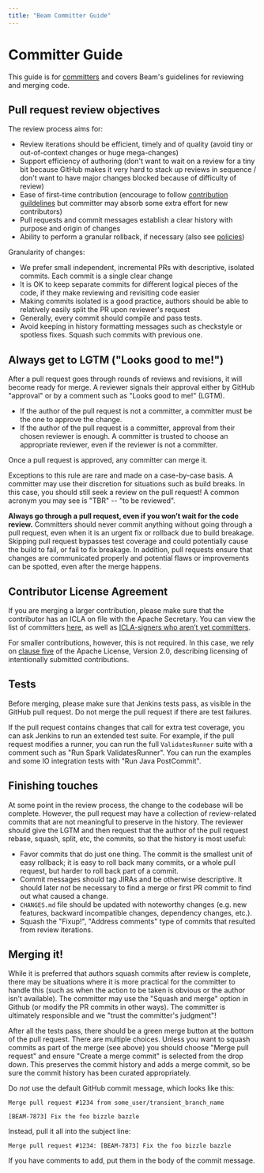 ```yaml
---
title: "Beam Committer Guide"
---
```

<!--
Licensed under the Apache License, Version 2.0 (the "License");
you may not use this file except in compliance with the License.
You may obtain a copy of the License at

http://www.apache.org/licenses/LICENSE-2.0

Unless required by applicable law or agreed to in writing, software
distributed under the License is distributed on an "AS IS" BASIS,
WITHOUT WARRANTIES OR CONDITIONS OF ANY KIND, either express or implied.
See the License for the specific language governing permissions and
limitations under the License.
-->

# Committer Guide

This guide is for
[committers](https://www.apache.org/foundation/how-it-works.html#committers)
and covers Beam's guidelines for reviewing and merging code.

## Pull request review objectives

The review process aims for:

* Review iterations should be efficient, timely and of quality (avoid tiny or out-of-context changes or huge mega-changes)
* Support efficiency of authoring (don't want to wait on a review for a tiny bit because GitHub makes it very hard to stack up reviews in sequence / don't want to have major changes blocked because of difficulty of review)
* Ease of first-time contribution (encourage to follow [contribution guildelines](/contribute/#contributing-code)
  but committer may absorb some extra effort for new contributors)
* Pull requests and commit messages establish a clear history with purpose and origin of changes
* Ability to perform a granular rollback, if necessary (also see [policies](/contribute/postcommits-policies/))

Granularity of changes:

* We prefer small independent, incremental PRs with descriptive, isolated commits. Each commit is a single clear change
* It is OK to keep separate commits for different logical pieces of the code, if they make reviewing and revisiting code easier
* Making commits isolated is a good practice, authors should be able to relatively easily split the PR upon reviewer's request
* Generally, every commit should compile and pass tests.
* Avoid keeping in history formatting messages such as checkstyle or spotless fixes.  Squash such commits with previous one.

## Always get to LGTM ("Looks good to me!")

After a pull request goes through rounds of reviews and revisions, it will
become ready for merge. A reviewer signals their approval either
by GitHub "approval" or by a comment such as "Looks good to me!" (LGTM).

 - If the author of the pull request is not a committer, a committer must be
   the one to approve the change.
 - If the author of the pull request is a committer, approval from their chosen
   reviewer is enough. A committer is trusted to choose an appropriate
   reviewer, even if the reviewer is not a committer.

Once a pull request is approved, any committer can merge it.

Exceptions to this rule are rare and made on a case-by-case basis. A committer
may use their discretion for situations such as build breaks. In this case, you
should still seek a review on the pull request!  A common acronym you may see
is "TBR" -- "to be reviewed".

**Always go through a pull request, even if you won’t wait for the code
review.** Committers should never commit anything without going through a pull
request, even when it is an urgent fix or rollback due to build breakage.
Skipping pull request bypasses test coverage and could potentially cause the
build to fail, or fail to fix breakage.  In addition, pull requests ensure that
changes are communicated properly and potential flaws or improvements can be
spotted, even after the merge happens.

## Contributor License Agreement

If you are merging a larger contribution, please make sure that the contributor
has an ICLA on file with the Apache Secretary. You can view the list of
committers [here](https://home.apache.org/phonebook.html?unix=committers), as
well as [ICLA-signers who aren’t yet
committers](https://home.apache.org/unlistedclas.html).

For smaller contributions, however, this is not required. In this case, we rely
on [clause five](http://www.apache.org/licenses/LICENSE-2.0#contributions) of
the Apache License, Version 2.0, describing licensing of intentionally
submitted contributions.

## Tests

Before merging, please make sure that Jenkins tests pass, as visible in the
GitHub pull request. Do not merge the pull request if there are test failures.

If the pull request contains changes that call for extra test coverage, you can
ask Jenkins to run an extended test suite. For example, if the pull request
modifies a runner, you can run the full `ValidatesRunner` suite with a comment
such as "Run Spark ValidatesRunner". You can run the examples and some IO
integration tests with "Run Java PostCommit".

## Finishing touches

At some point in the review process, the change to the codebase will be 
complete. However, the pull request may have a collection of review-related
commits that are not meaningful to preserve in the history. The reviewer should
give the LGTM and then request that the author of the pull request rebase,
squash, split, etc, the commits, so that the history is most useful:
* Favor commits that do just one thing. The commit is the smallest unit of easy
rollback; it is easy to roll back many commits, or a whole pull request, but
harder to roll back part of a commit.
* Commit messages should tag JIRAs and be otherwise descriptive.
It should later not be necessary to find a merge or first PR commit to find out what caused a change.
* `CHANGES.md` file should be updated with noteworthy changes (e.g. new features, backward 
incompatible changes, dependency changes, etc.).
* Squash the "Fixup!", "Address comments" type of commits that resulted from review iterations.

## Merging it!

While it is preferred that authors squash commits after review is complete,
there may be situations where it is more practical for the committer to handle this
(such as when the action to be taken is obvious or the author isn't available).
The committer may use the "Squash and merge" option in Github (or modify the PR commits in other ways).
The committer is ultimately responsible and we "trust the committer's judgment"!

After all the tests pass, there should be a green merge button at the bottom of
the pull request. There are multiple choices. Unless you want to squash commits
as part of the merge (see above) you should choose "Merge pull
request" and ensure "Create a merge commit" is selected from the drop down.
This preserves the commit history and adds a merge
commit, so be sure the commit history has been curated appropriately.

Do _not_ use the default GitHub commit message, which looks like this:

    Merge pull request #1234 from some_user/transient_branch_name

    [BEAM-7873] Fix the foo bizzle bazzle

Instead, pull it all into the subject line:

    Merge pull request #1234: [BEAM-7873] Fix the foo bizzle bazzle

If you have comments to add, put them in the body of the commit message.
